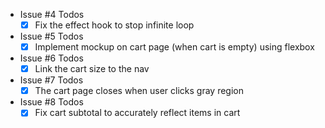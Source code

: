 <!-- - Issue #1 Todos
    - [ ] On Click of Sort by Price, products should be sorted by Price.
    - [ ] On Click of Sort by Newest, products should be sorted by Release Date.
    
- Issue #2 Todos
    - [ ] something

- Issue #3 Todos
    - something -->

- Issue #4 Todos
    - [x] Fix the effect hook to stop infinite loop

- Issue #5 Todos
    - [x] Implement mockup on cart page (when cart is empty) using flexbox

- Issue #6 Todos
    - [x] Link the cart size to the nav
    
- Issue #7 Todos
    - [x] The cart page closes when user clicks gray region

- Issue #8 Todos
    - [x] Fix cart subtotal to accurately reflect items in cart